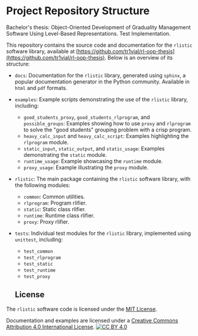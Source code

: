 # Project Repository Structure

Bachelor's thesis: Object-Oriented Development of Graduality Management Software Using Level-Based Representations. Test Implementation.

This repository contains the source code and documentation for the `rlistic` software library, available at [https://github.com/tr1vial/rl-oop-thesis](https://github.com/tr1vial/rl-oop-thesis). Below is an overview of its structure:

- `docs`: Documentation for the `rlistic` library, generated using `sphinx`, a popular documentation generator in the Python community. Available in `html` and `pdf` formats.
- `examples`: Example scripts demonstrating the use of the `rlistic` library, including:
  - `good_students_proxy`, `good_students_rlprogram`, and `possible_groups`: Examples showing how to use `proxy` and `rlprogram` to solve the "good students" grouping problem with a crisp program.
  - `heavy_calc_input` and `heavy_calc_script`: Examples highlighting the `rlprogram` module.
  - `static_input`, `static_output`, and `static_usage`: Examples demonstrating the `static` module.
  - `runtime_usage`: Example showcasing the `runtime` module.
  - `proxy_usage`: Example illustrating the `proxy` module.
- `rlistic`: The main package containing the `rlistic` software library, with the following modules:
  - `common`: Common utilities.
  - `rlprogram`: Program rlifier.
  - `static`: Static class rlifier.
  - `runtime`: Runtime class rlifier.
  - `proxy`: Proxy rlifier.
- `tests`: Individual test modules for the `rlistic` library, implemented using `unittest`, including:
  - `test_common`
  - `test_rlprogram`
  - `test_static`
  - `test_runtime`
  - `test_proxy`


  ## License
The `rlistic` software code is licensed under the [MIT License](LICENSE).

Documentation and examples are licensed under a [Creative Commons Attribution 4.0 International License](http://creativecommons.org/licenses/by/4.0/).
[![CC BY 4.0](https://i.creativecommons.org/l/by/4.0/88x31.png)](http://creativecommons.org/licenses/by/4.0/)